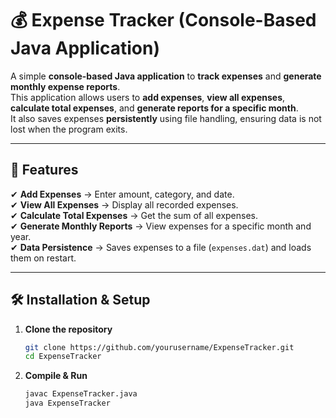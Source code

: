 # 💰 Expense Tracker (Console-Based Java Application)
A simple **console-based Java application** to **track expenses** and **generate monthly expense reports**.  
This application allows users to **add expenses**, **view all expenses**, **calculate total expenses**, and **generate reports for a specific month**.  
It also saves expenses **persistently** using file handling, ensuring data is not lost when the program exits.

---

## 📜 Features
✔ **Add Expenses** → Enter amount, category, and date.  
✔ **View All Expenses** → Display all recorded expenses.  
✔ **Calculate Total Expenses** → Get the sum of all expenses.  
✔ **Generate Monthly Reports** → View expenses for a specific month and year.  
✔ **Data Persistence** → Saves expenses to a file (`expenses.dat`) and loads them on restart.  

---

## 🛠️ Installation & Setup

1. **Clone the repository**
   ```sh
   git clone https://github.com/yourusername/ExpenseTracker.git
   cd ExpenseTracker

2. **Compile & Run**
   ```sh
   javac ExpenseTracker.java
   java ExpenseTracker
